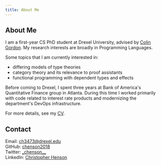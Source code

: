 ```yaml
---
title: About Me
---
```


## About Me

I am a first-year CS PhD student at Drexel University, advised by [Colin
Gordon](https://www.cs.drexel.edu/~csg63/). My research interests are broadly in
Programming Languages. 

Some topics that I am currently interested in:

- differing models of type theories
- category theory and its relevance to proof assistants
- functional programming with dependent types and effects

Before coming to Drexel, I spent three years at Bank of America's Quantitative
Finance group in Atlanta. During this time I worked primarily with code related
to interest rate products and modernizing the department's DevOps
infrastructure.

For more details, see my [CV](/files/Henson_CV.pdf).

## Contact

Email: [ch3473@drexel.edu ](mailto:ch3473@drexel.edu)
\
GitHub: [chenson2018](https://github.com/chenson2018/)
\
Twitter: [\_chenson\_\_](https://twitter.com/_chenson__)
\
LinkedIn: [Christopher Henson](https://www.linkedin.com/in/christopher-henson/)
